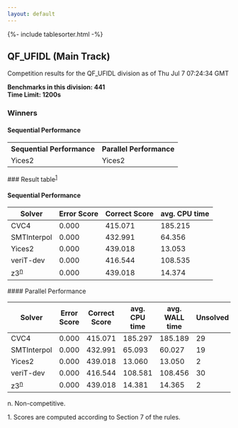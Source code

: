 ```yaml
---
layout: default
---
```

{%- include tablesorter.html -%}

##  QF_UFIDL (Main Track)

Competition results for the QF_UFIDL division as of Thu Jul 7 07:24:34 GMT

**Benchmarks in this division: 441**
<br/>
**Time Limit: 1200s**


### Winners
#### Sequential Performance
<table>
<tr>
<th class="center">Sequential Performance</th>
<th class="center">Parallel Performance</th>
</tr>
<tr class="center">
<td>Yices2</td>
<td>Yices2</td>
</tr>
</table>
### Result table<sup><a href="#fn1">1</a></sup>
 




#### Sequential Performance
<table id="sequential" class="result sorted">
<thead>
<tr>
<th class="center">Solver</th>
<th class="center">Error Score</th>
<th class="center">Correct Score</th>
<th class="center">avg. CPU time </th>
</tr>
</thead>
<tr>
<td>CVC4</td>
<td class="right">0.000</td>
<td class="right">415.071</td>
<td class="right">185.215</td>
</tr>
<tr>
<td>SMTInterpol</td>
<td class="right">0.000</td>
<td class="right">432.991</td>
<td class="right">64.356</td>
</tr>
<tr>
<td>Yices2</td>
<td class="right">0.000</td>
<td class="right">439.018</td>
<td class="right">13.053</td>
</tr>
<tr>
<td>veriT-dev</td>
<td class="right">0.000</td>
<td class="right">416.544</td>
<td class="right">108.535</td>
</tr>
<tr>
<td>z3<SUP><a href="#fn">n</a></SUP>
</td>
<td class="right">0.000</td>
<td class="right">439.018</td>
<td class="right">14.374</td>
</tr>

</table>
#### Parallel Performance
<table id="parallel" class="result sorted">
<thead>
<tr>
<th class="center">Solver</th><th class="center">Error Score</th>
<th class="center">Correct Score</th>
<th class="center">avg. CPU time </th>
<th class="center">avg. WALL time </th>

<th class="center">Unsolved</th>
</tr>
</thead>
<tr>
<td>CVC4</td>
<td class="right">0.000</td>
<td class="right">415.071</td>
<td class="right">185.297</td>
<td class="right">185.189</td>
<td class="right">29</td>
</tr>
<tr>
<td>SMTInterpol</td>
<td class="right">0.000</td>
<td class="right">432.991</td>
<td class="right">65.093</td>
<td class="right">60.027</td>
<td class="right">19</td>
</tr>
<tr>
<td>Yices2</td>
<td class="right">0.000</td>
<td class="right">439.018</td>
<td class="right">13.060</td>
<td class="right">13.050</td>
<td class="right">2</td>
</tr>
<tr>
<td>veriT-dev</td>
<td class="right">0.000</td>
<td class="right">416.544</td>
<td class="right">108.581</td>
<td class="right">108.456</td>
<td class="right">30</td>
</tr>
<tr>
<td>z3<SUP><a href="#fn">n</a></SUP>
</td>
<td class="right">0.000</td>
<td class="right">439.018</td>
<td class="right">14.381</td>
<td class="right">14.365</td>
<td class="right">2</td>
</tr>
</table>
<span id="fn"> n. Non-competitive.</span>

<span id="fn1"> 1. Scores are computed according to Section 7 of the rules.</span>


